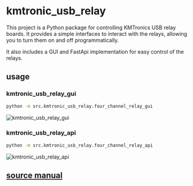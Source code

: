 # kmtronic_usb_relay

This project is a Python package for controlling KMTronics USB relay boards. It provides a simple interfaces to interact with the relays, allowing you to turn them on and off programmatically.

It also includes a GUI and FastApi implementation for easy control of the relays.

## usage

### kmtronic_usb_relay_gui

```cmd
python -m src.kmtronic_usb_relay.four_channel_relay_gui
```

![kmtronic_usb_relay_gui](./images/four_channel_relay_gui.png)

### kmtronic_usb_relay_api

```cmd
python -m src.kmtronic_usb_relay.four_channel_relay_api
```

![kmtronic_usb_relay_api](./images/four_channel_relay_api.png)

## [source manual](https://chaitu-ycr.github.io/automotive-test-kit/packages/kmtronic_usb_relay/#source-manual)
